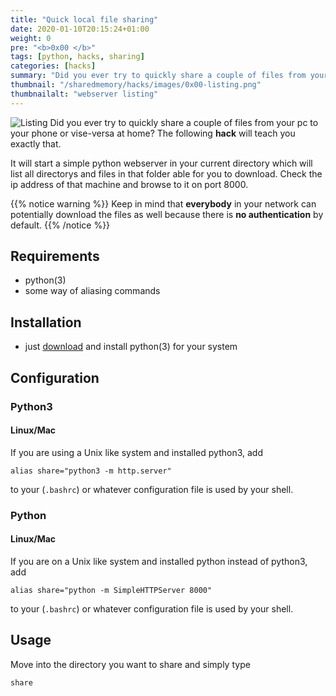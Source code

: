 ```yaml
---
title: "Quick local file sharing"
date: 2020-01-10T20:15:24+01:00
weight: 0
pre: "<b>0x00 </b>"
tags: [python, hacks, sharing]
categories: [hacks]
summary: "Did you ever try to quickly share a couple of files from your pc to your phone or vise-versa at home? The following **hack** will teach you exactly that."
thumbnail: "/sharedmemory/hacks/images/0x00-listing.png"
thumbnailalt: "webserver listing"
---
```


![Listing](/sharedmemory/hacks/images/0x00-listing.png)
Did you ever try to quickly share a couple of files from your pc to your phone or vise-versa at home? The following **hack** will teach you exactly that.

It will start a simple python webserver in your current directory which will list all directorys and files in that folder able for you to download. Check the ip address of that machine and browse to it on port 8000.

{{% notice warning %}}
Keep in mind that **everybody** in your network can potentially download the files as well because there is **no authentication** by default.
{{% /notice %}}

## Requirements

- python(3)
- some way of aliasing commands

## Installation

- just [download](https://www.python.org/downloads/) and install python(3) for your system

## Configuration

### Python3

#### Linux/Mac

If you are using a Unix like system and installed python3, add
```
alias share="python3 -m http.server"
```
to your (`.bashrc`) or whatever configuration file is used by your shell.

### Python

#### Linux/Mac

If you are on a Unix like system and installed python instead of python3, add
```
alias share="python -m SimpleHTTPServer 8000"
```
to your (`.bashrc`) or whatever configuration file is used by your shell.

## Usage

Move into the directory you want to share and simply type
```
share
```

